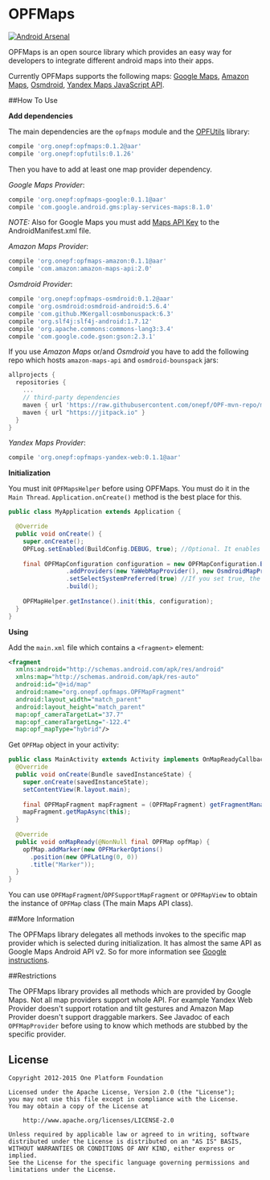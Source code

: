 # OPFMaps

[![Android Arsenal](https://img.shields.io/badge/Android%20Arsenal-OPFMaps-brightgreen.svg?style=flat)](http://android-arsenal.com/details/1/2622)

OPFMaps is an open source library which provides an easy way for developers to integrate different android maps into their apps.

Currently OPFMaps supports the following maps: [Google Maps][google-maps], [Amazon Maps][amazon-maps], [Osmdroid][osmdroid], [Yandex Maps JavaScript API][yandex-web-maps].

##How To Use

**Add dependencies**

The main dependencies are the `opfmaps` module and the [OPFUtils][opfutils] library:

```gradle
compile 'org.onepf:opfmaps:0.1.2@aar'
compile 'org.onepf:opfutils:0.1.26'
```
Then you have to add at least one map provider dependency.

*Google Maps Provider*:

```gradle
compile 'org.onepf:opfmaps-google:0.1.1@aar'
compile 'com.google.android.gms:play-services-maps:8.1.0'
```

*NOTE:* Also for Google Maps you must add [Maps API Key][google-api-key] to the AndroidManifest.xml file.

*Amazon Maps Provider*:

```gradle
compile 'org.onepf:opfmaps-amazon:0.1.1@aar'
compile 'com.amazon:amazon-maps-api:2.0'
```

*Osmdroid Provider*:

```gradle
compile 'org.onepf:opfmaps-osmdroid:0.1.2@aar'
compile 'org.osmdroid:osmdroid-android:5.6.4'
compile 'com.github.MKergall:osmbonuspack:6.3'
compile 'org.slf4j:slf4j-android:1.7.12'
compile 'org.apache.commons:commons-lang3:3.4'
compile 'com.google.code.gson:gson:2.3.1'
```

If you use *Amazon Maps* or/and *Osmdroid* you have to add the following repo which hosts `amazon-maps-api` and `osmdroid-bounspack` jars:

```gradle
allprojects {
  repositories {
    ...
    // third-party dependencies
    maven { url 'https://raw.githubusercontent.com/onepf/OPF-mvn-repo/master/' }
    maven { url "https://jitpack.io" }
  }
}
```

*Yandex Maps Provider*:

```gradle
compile 'org.onepf:opfmaps-yandex-web:0.1.1@aar'
```


**Initialization**

You must init `OPFMapsHelper` before using OPFMaps. You must do it in the `Main Thread`. `Application.onCreate()` method is the best place for this.

```java
public class MyApplication extends Application {

  @Override
  public void onCreate() {
    super.onCreate();
    OPFLog.setEnabled(BuildConfig.DEBUG, true); //Optional. It enables debug logs of the OPFMaps library in the debug build of your apk.
    
    final OPFMapConfiguration configuration = new OPFMapConfiguration.Builder()
                .addProviders(new YaWebMapProvider(), new OsmdroidMapProvider(), new GoogleMapProvider(), new AmazonMapProvider()) //Add all providers. The priority of the providers corresponds to the order in which they were added.
                .setSelectSystemPreferred(true) //If you set true, the system push provider will get the highest priority. Default value is false.
                .build(); 
    
    OPFMapHelper.getInstance().init(this, configuration);
  }
}
```

**Using**

Add the `main.xml` file which contains a `<fragment>` element:

```xml
<fragment
  xmlns:android="http://schemas.android.com/apk/res/android"
  xmlns:map="http://schemas.android.com/apk/res-auto"
  android:id="@+id/map"
  android:name="org.onepf.opfmaps.OPFMapFragment"
  android:layout_width="match_parent"
  android:layout_height="match_parent"
  map:opf_cameraTargetLat="37.7"
  map:opf_cameraTargetLng="-122.4"
  map:opf_mapType="hybrid"/>
```

Get `OPFMap` object in your activity:

```java
public class MainActivity extends Activity implements OnMapReadyCallback {
  @Override
  public void onCreate(Bundle savedInstanceState) {
    super.onCreate(savedInstanceState);
    setContentView(R.layout.main);
    
    final OPFMapFragment mapFragment = (OPFMapFragment) getFragmentManager().findFragmentById(R.id.map);
    mapFragment.getMapAsync(this);
  }
  
  @Override
  public void onMapReady(@NonNull final OPFMap opfMap) {
    opfMap.addMarker(new OPFMarkerOptions()
      .position(new OPFLatLng(0, 0))
      .title("Marker"));
  }
}
```

You can use `OPFMapFragment`/`OPFSupportMapFragment` or `OPFMapView` to obtain the instance of `OPFMap` class (The main Maps API class).

##More Information

The OPFMaps library delegates all methods invokes to the specific map provider which is selected during initialization. It has almost the same API as Google Maps Android API v2. So for more information see [Google instructions][google-instructions].

##Restrictions

The OPFMaps library provides all methods which are provided by Google Maps. Not all map providers support whole API. For example Yandex Web Provider doesn't support rotation and tilt gestures and Amazon Map Provider doesn't support draggable markers. See Javadoc of each `OPFMapProvider` before using to know which methods are stubbed by the specific provider.

## License

    Copyright 2012-2015 One Platform Foundation

    Licensed under the Apache License, Version 2.0 (the "License");
    you may not use this file except in compliance with the License.
    You may obtain a copy of the License at

        http://www.apache.org/licenses/LICENSE-2.0

    Unless required by applicable law or agreed to in writing, software
    distributed under the License is distributed on an "AS IS" BASIS,
    WITHOUT WARRANTIES OR CONDITIONS OF ANY KIND, either express or implied.
    See the License for the specific language governing permissions and
    limitations under the License.
    
    
[google-maps]: https://developers.google.com/maps/documentation/android-api
[amazon-maps]: https://developer.amazon.com/public/apis/experience/maps
[osmdroid]: https://github.com/osmdroid/osmdroid
[yandex-web-maps]: https://tech.yandex.ru/maps/jsapi
[google-api-key]: https://developers.google.com/maps/documentation/android-api/signup
[google-instructions]: https://developers.google.com/maps/documentation/android-api/intro
[opfutils]: https://github.com/onepf/OPFUtils
